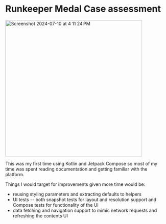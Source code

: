 # Runkeeper Medal Case assessment

<img width="428" alt="Screenshot 2024-07-10 at 4 11 24 PM" src="https://github.com/nick-mcdonald/RunkeeperMedalCase/assets/735327/cca71347-fb2e-4dac-8506-6afc1859279b">

This was my first time using Kotlin and Jetpack Compose so most of my time was spent reading documentation and getting familiar with the platform.

Things I would target for improvements given more time would be:

- reusing styling parameters and extracting defaults to helpers
- UI tests -- both snapshot tests for layout and resolution support and Compose tests for functionality of the UI
- data fetching and navigation support to mimic network requests and refreshing the contents UI
